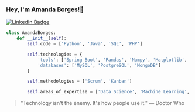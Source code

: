 ### Hey, I'm Amanda Borges!👋

[![LinkedIn Badge](https://img.shields.io/badge/LinkedIn-Profile-informational?style=flat&logo=linkedin&logoColor=white&color=0D76A8)](https://www.linkedin.com/in/amandadecassiaborges/)

```python
class AmandaBorges:
    def __init__(self):
        self.code = ['Python', 'Java', 'SQL', 'PHP']

        self.technologies = {
            'tools': ['Spring Boot', 'Pandas', 'Numpy', 'Matplotlib', 'Scikit-learn', 'TensorFlow'],
            'databases': ['MySQL', 'PostgreSQL', 'MongoDB']
        }

        self.methodologies = ['Scrum', 'Kanban']

        self.areas_of_expertise = ['Data Science', 'Machine Learning', 'Software Engineering', 'Project Management']
```
> "Technology isn't the enemy. It's how people use it." — Doctor Who
